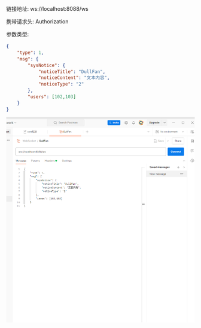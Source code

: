 链接地址: ws://localhost:8088/ws

携带请求头: Authorization

参数类型:
```json
{
	"type": 1,
	"msg": {
		"sysNotice": {
			"noticeTitle": "DullFan",
			"noticeContent": "文本内容",
			"noticeType": "2"
		},
		"users": [102,103]
	}
}
```

![img.png](img.png)
